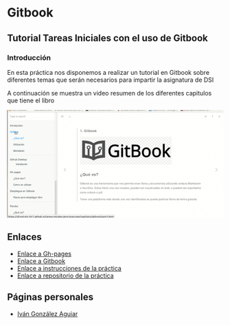 # Gitbook

## Tutorial Tareas Iniciales con el uso de Gitbook


### Introducción

En esta práctica nos disponemos a realizar un tutorial en Gitbook sobre diferentes temas que serán necesarios
para impartir la asignatura de DSI

A continuación se muestra un video resumen de los diferentes capitulos que tiene el libro

![gif](txt/gif/video.GIF)


## Enlaces

* [Enlace a Gh-pages](https://ull-esit-dsi-1617.github.io/tareas-iniciales-jairo-lucas-ivan/)
* [Enlace a Gitbook](https://www.gitbook.com/book/alu0100785265/tarea-inicial/details)
* [Enlace a instrucciones de la práctica](https://casianorodriguezleon.gitbooks.io/ull-esit-1617/practicas/practicatareasiniciales.html)
* [Enlace a repositorio de la práctica](https://github.com/ULL-ESIT-DSI-1617/tareas-iniciales-jairo-lucas-ivan.git)


## Páginas personales

* [Iván González Aguiar](https://ivan-ga.github.io/)
